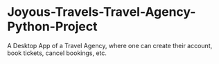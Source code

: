 # Joyous-Travels-Travel-Agency-Python-Project
A Desktop App of a Travel Agency, where one can create their account, book tickets, cancel bookings, etc.
